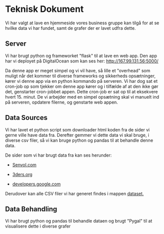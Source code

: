 # Teknisk Dokument

Vi har valgt at lave en hjemmeside vores business gruppe kan tilgå for at se hvilke data vi har fundet, samt de grafer der er lavet udfra dette.

## Server

Vi har brugt python og frameworket "flask" til at lave en web app. Den app har vi deployet på DigitalOcean som kan ses her: http://167.99.131.56:5000/

Da denne app er meget simpel og vi vil have, så lille et "overhead" som muligt når det kommer til diverse frameworks og sikkerheds opsætninger, kører vi denne app via en python kommando på serveren. Vi har dog sat et cron-job op som tjekker om denne app kører og i tilfælde af at den ikke gør det, genstarter cron-jobbet appen. Dette cron-job er sat op til at eksekvere hvert 15. minut.
De vi arbejder med en simpel opsætning skal vi manuelt ind på serveren, opdatere filerne, og genstarte web appen.  

## Data Sources

Vi har lavet et python script som downloader html koden fra de sider vi gerne ville have data fra. Derefter gemmer vi dette data vi skal bruge, i diverse csv filer, så vi kan bruge python og pandas til at behandle denne data.

De sider som vi har brugt data fra kan ses herunder:

* [Senvol.com](http://senvol.com/machine-search/)

* [3ders.org](https://www.3ders.org/pricecompare/3dprinters/)

* [developers.google.com](https://developers.google.com/public-data/docs/canonical/countries_csv)

Derudover kan alle CSV filer vi har generet findes i mappen [dataset.](https://github.com/BI-Bees/3d-printing/tree/master/dataset)

## Data Behandling

Vi har brugt python og pandas til behandle dataen og brugt "Pygal" til at visualisere dette i diverse grafer
